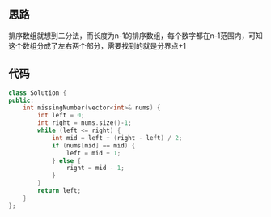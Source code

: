 ## 思路

排序数组就想到二分法，而长度为n-1的排序数组，每个数字都在n-1范围内，可知这个数组分成了左右两个部分，需要找到的就是分界点+1

## 代码

```c++
class Solution {
public:
    int missingNumber(vector<int>& nums) {
        int left = 0;
        int right = nums.size()-1;
        while (left <= right) {
            int mid = left + (right - left) / 2;
            if (nums[mid] == mid) {
                left = mid + 1;
            } else {
                right = mid - 1;
            }
        }
        return left;
    }
};
```

